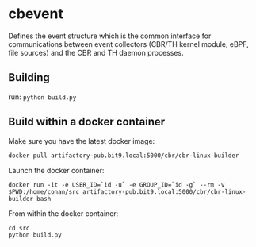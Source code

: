 # cbevent

Defines the event structure which is the common interface for communications between event collectors (CBR/TH kernel module, eBPF, file sources) and the CBR and TH daemon processes.

## Building
run: `python build.py`

## Build within a docker container

Make sure you have the latest docker image:
```
docker pull artifactory-pub.bit9.local:5000/cbr/cbr-linux-builder
```
Launch the docker container:
```
docker run -it -e USER_ID=`id -u` -e GROUP_ID=`id -g` --rm -v $PWD:/home/conan/src artifactory-pub.bit9.local:5000/cbr/cbr-linux-builder bash
```

From within the docker container:
```
cd src
python build.py
```
